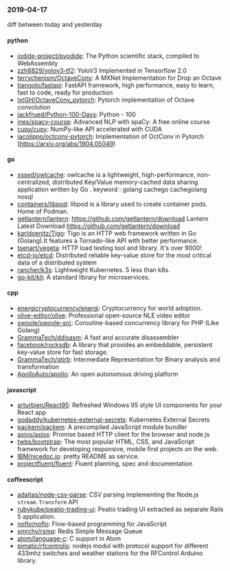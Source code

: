 ### 2019-04-17
diff between today and yesterday

#### python
* [iodide-project/pyodide](https://github.com/iodide-project/pyodide): The Python scientific stack, compiled to WebAssembly
* [zzh8829/yolov3-tf2](https://github.com/zzh8829/yolov3-tf2): YoloV3 Implemented in Tensorflow 2.0
* [terrychenism/OctaveConv](https://github.com/terrychenism/OctaveConv): A MXNet Implementation for Drop an Octave
* [tiangolo/fastapi](https://github.com/tiangolo/fastapi): FastAPI framework, high performance, easy to learn, fast to code, ready for production
* [lxtGH/OctaveConv_pytorch](https://github.com/lxtGH/OctaveConv_pytorch): Pytorch implementation of Octave convolution
* [jackfrued/Python-100-Days](https://github.com/jackfrued/Python-100-Days): Python - 100
* [ines/spacy-course](https://github.com/ines/spacy-course):  Advanced NLP with spaCy: A free online course
* [cupy/cupy](https://github.com/cupy/cupy): NumPy-like API accelerated with CUDA
* [iacolippo/octconv-pytorch](https://github.com/iacolippo/octconv-pytorch): Implementation of OctConv in Pytorch (https://arxiv.org/abs/1904.05049)

#### go
* [xssed/owlcache](https://github.com/xssed/owlcache): owlcache is a lightweight, high-performance, non-centralized, distributed Key/Value memory-cached data sharing application written by Go . keyword : golang cachego cachegolang nosql
* [containers/libpod](https://github.com/containers/libpod): libpod is a library used to create container pods. Home of Podman.
* [getlantern/lantern](https://github.com/getlantern/lantern):  https://github.com/getlantern/download  Lantern Latest Download https://github.com/getlantern/download 
* [karldoenitz/Tigo](https://github.com/karldoenitz/Tigo): Tigo is an HTTP web framework written in Go (Golang).It features a Tornado-like API with better performance.
* [tsenart/vegeta](https://github.com/tsenart/vegeta): HTTP load testing tool and library. It's over 9000!
* [etcd-io/etcd](https://github.com/etcd-io/etcd): Distributed reliable key-value store for the most critical data of a distributed system
* [rancher/k3s](https://github.com/rancher/k3s): Lightweight Kubernetes. 5 less than k8s.
* [go-kit/kit](https://github.com/go-kit/kit): A standard library for microservices.

#### cpp
* [energicryptocurrency/energi](https://github.com/energicryptocurrency/energi): Cryptocurrency for world adoption.
* [olive-editor/olive](https://github.com/olive-editor/olive): Professional open-source NLE video editor
* [swoole/swoole-src](https://github.com/swoole/swoole-src):  Coroutine-based concurrency library for PHP (Like Golang)
* [GrammaTech/ddisasm](https://github.com/GrammaTech/ddisasm): A fast and accurate disassembler
* [facebook/rocksdb](https://github.com/facebook/rocksdb): A library that provides an embeddable, persistent key-value store for fast storage.
* [GrammaTech/gtirb](https://github.com/GrammaTech/gtirb): Intermediate Representation for Binary analysis and transformation
* [ApolloAuto/apollo](https://github.com/ApolloAuto/apollo): An open autonomous driving platform

#### javascript
* [arturbien/React95](https://github.com/arturbien/React95):  Refreshed Windows 95 style UI components for your React app
* [godaddy/kubernetes-external-secrets](https://github.com/godaddy/kubernetes-external-secrets):  Kubernetes External Secrets
* [packem/packem](https://github.com/packem/packem):  A precompiled JavaScript module bundler
* [axios/axios](https://github.com/axios/axios): Promise based HTTP client for the browser and node.js
* [twbs/bootstrap](https://github.com/twbs/bootstrap): The most popular HTML, CSS, and JavaScript framework for developing responsive, mobile first projects on the web.
* [IBM/nicedoc.io](https://github.com/IBM/nicedoc.io): pretty README as service.
* [projectfluent/fluent](https://github.com/projectfluent/fluent): Fluent  planning, spec and documentation

#### coffeescript
* [adaltas/node-csv-parse](https://github.com/adaltas/node-csv-parse): CSV parsing implementing the Node.js `stream.Transform` API
* [rubykube/peatio-trading-ui](https://github.com/rubykube/peatio-trading-ui): Peatio trading UI extracted as separate Rails 5 application.
* [noflo/noflo](https://github.com/noflo/noflo): Flow-based programming for JavaScript
* [smrchy/rsmq](https://github.com/smrchy/rsmq): Redis Simple Message Queue
* [atom/language-c](https://github.com/atom/language-c): C support in Atom
* [pimatic/rfcontroljs](https://github.com/pimatic/rfcontroljs): nodejs modul with protocol support for different 433mhz switches and weather stations for the RFControl Arduino library.
